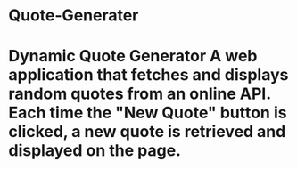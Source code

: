 # Quote-Generater
# Dynamic Quote Generator  A web application that fetches and displays random quotes from an online API. Each time the "New Quote" button is clicked, a new quote is retrieved and displayed on the page.
